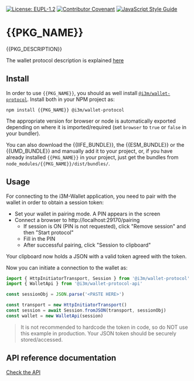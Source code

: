 [![License: EUPL-1.2](https://img.shields.io/badge/license-EUPL--1.2-green.svg)](LICENSE)
[![Contributor Covenant](https://img.shields.io/badge/Contributor%20Covenant-2.1-4baaaa.svg)](CODE_OF_CONDUCT.md)
[![JavaScript Style Guide](https://img.shields.io/badge/code_style-standard-brightgreen.svg)](https://standardjs.com)

# {{PKG_NAME}}

{{PKG_DESCRIPTION}}

The wallet protocol description is explained [here](./../../../wallet-protocol/README.md)

## Install

In order to use `{{PKG_NAME}}`, you should as well install [`@i3m/wallet-protocol`](https://github.com/i3-Market-V2-Public-Repository/SP3-SCGBSSW-I3mWalletMonorepo/tree/public/packages/wallet-protocol). Install both in your NPM project as:

```console
npm install {{PKG_NAME}} @i3m/wallet-protocol
```

The appropriate version for browser or node is automatically exported depending on where it is imported/required (set `browser` to `true` or `false` in your bundler).

You can also download the {{IIFE_BUNDLE}}, the {{ESM_BUNDLE}} or the {{UMD_BUNDLE}} and manually add it to your project, or, if you have already installed `{{PKG_NAME}}` in your project, just get the bundles from `node_modules/{{PKG_NAME}}/dist/bundles/`.

## Usage

For connecting to the i3M-Wallet application, you need to pair with the wallet in order to obtain a session token:

- Set your wallet in pairing mode. A PIN appears in the screen
- Connect a browser to http://localhost:29170/pairing
  - If session is ON (PIN is not requested), click "Remove session" and then "Start protocol"
  - Fill in the PIN
  - After successful pairing, click "Session to clipboard"

Your clipboard now holds a JSON with a valid token agreed with the token.

Now you can initiate a connection to the wallet as:
  
```typescript
import { HttpInitiatorTransport, Session } from '@i3m/wallet-protocol'
import { WalletApi } from '@i3m/wallet-protocol-api'

const sessionObj = JSON.parse('<PASTE HERE>')

const transport = new HttpInitiatorTransport()
const session = await Session.fromJSON(transport, sessionObj)
const wallet = new WalletApi(session)
```

> It is not recommended to hardcode the token in code, so do NOT use this example in production. Your JSON token should be securely stored/accessed.

## API reference documentation

[Check the API](../../docs/API.md)
